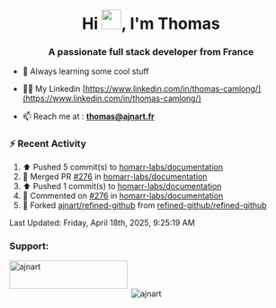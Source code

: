<h1 align="center">Hi <img height="35px" src="https://raw.githubusercontent.com/MartinHeinz/MartinHeinz/master/wave.gif" width="35px"/>, I'm Thomas</h1>
<h3 align="center">A passionate full stack developer from France</h3>

- 🌱 Always learning some cool stuff 

- 👨‍💻 My Linkedin [https://www.linkedin.com/in/thomas-camlong/](https://www.linkedin.com/in/thomas-camlong/)

- 📫 Reach me at : **thomas@ajnart.fr**

### :zap: Recent Activity

<!--RECENT_ACTIVITY:start-->
1. ⬆️ Pushed 5 commit(s) to [homarr-labs/documentation](https://github.com/homarr-labs/documentation)<br>
2. 🎉 Merged PR [#276](https://github.com/homarr-labs/documentation/pull/276) in [homarr-labs/documentation](https://github.com/homarr-labs/documentation)<br>
3. ⬆️ Pushed 1 commit(s) to [homarr-labs/documentation](https://github.com/homarr-labs/documentation)<br>
4. 💬 Commented on [#276](https://github.com/homarr-labs/documentation/pull/276#issuecomment-2814923752) in [homarr-labs/documentation](https://github.com/homarr-labs/documentation)<br>
5. 🔱 Forked [ajnart/refined-github](https://github.com/ajnart/refined-github) from [refined-github/refined-github](https://github.com/refined-github/refined-github)<br>
<!--RECENT_ACTIVITY:end-->

<!--RECENT_ACTIVITY:last_update-->
Last Updated: Friday, April 18th, 2025, 9:25:19 AM
<!--RECENT_ACTIVITY:last_update_end-->
<h3 align="left">Support:</h3>
<p><a href="https://ko-fi.com/ajnart"> <img align="left" src="https://cdn.ko-fi.com/cdn/kofi3.png?v=3" height="50" width="210" alt="ajnart" /></a></p><br><br>

<p>&nbsp;<img align="center" src="https://github-readme-stats.vercel.app/api?username=ajnart&show_icons=true&theme=tokyonight&locale=en" alt="ajnart" /></p>
